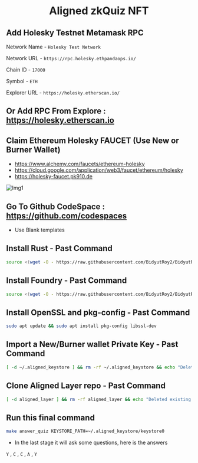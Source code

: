 <h1 align=center>Aligned zkQuiz NFT</h1>

## Add Holesky Testnet Metamask RPC 

Network Name - `Holesky Test Network`

Network URL - `https://rpc.holesky.ethpandaops.io/`

Chain ID - `17000`

Symbol - `ETH`

Explorer URL - `https://holesky.etherscan.io/`

## Or Add RPC From Explore : https://holesky.etherscan.io

## Claim Ethereum Holesky FAUCET (Use New or Burner Wallet)
- https://www.alchemy.com/faucets/ethereum-holesky
- https://cloud.google.com/application/web3/faucet/ethereum/holesky
- https://holesky-faucet.pk910.de

![Img1](https://github.com/user-attachments/assets/4e323dd3-cdee-44be-b62c-f18253da6446)

## Go To Github CodeSpace : https://github.com/codespaces
- Use Blank templates

## Install Rust - Past Command
```bash
source <(wget -O - https://raw.githubusercontent.com/BidyutRoy2/BidyutRoy2/refs/heads/main/installation/rust.sh)
```

## Install Foundry - Past Command
```bash
source <(wget -O - https://raw.githubusercontent.com/BidyutRoy2/BidyutRoy2/refs/heads/main/installation/foundry.sh)
```

## Install OpenSSL and pkg-config - Past Command
```bash
sudo apt update && sudo apt install pkg-config libssl-dev
```

## Import a New/Burner wallet Private Key - Past Command
```bash
[ -d ~/.aligned_keystore ] && rm -rf ~/.aligned_keystore && echo "Deleted existing directory ~/.aligned_keystore." ; mkdir -p ~/.aligned_keystore && cast wallet import ~/.aligned_keystore/keystore0 --interactive
```

## Clone Aligned Layer repo - Past Command
```bash
[ -d aligned_layer ] && rm -rf aligned_layer && echo "Deleted existing aligned_layer directory." ; git clone https://github.com/yetanotherco/aligned_layer.git && cd aligned_layer/examples/zkquiz
```

## Run this final command
```bash
make answer_quiz KEYSTORE_PATH=~/.aligned_keystore/keystore0
```
- In the last stage it will ask some questions, here is the answers

`Y` , `C` , `C` , `A` , `Y`
